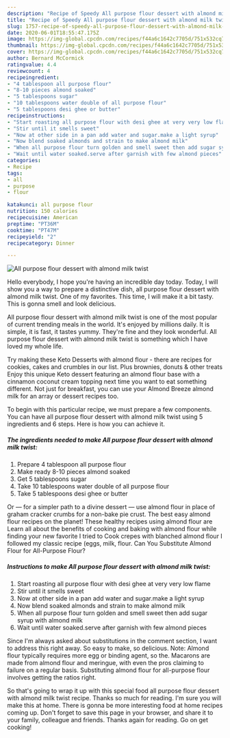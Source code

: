 ```yaml
---
description: "Recipe of Speedy All purpose flour dessert with almond milk twist"
title: "Recipe of Speedy All purpose flour dessert with almond milk twist"
slug: 1757-recipe-of-speedy-all-purpose-flour-dessert-with-almond-milk-twist
date: 2020-06-01T18:55:47.175Z
image: https://img-global.cpcdn.com/recipes/f44a6c1642c7705d/751x532cq70/all-purpose-flour-dessert-with-almond-milk-twist-recipe-main-photo.jpg
thumbnail: https://img-global.cpcdn.com/recipes/f44a6c1642c7705d/751x532cq70/all-purpose-flour-dessert-with-almond-milk-twist-recipe-main-photo.jpg
cover: https://img-global.cpcdn.com/recipes/f44a6c1642c7705d/751x532cq70/all-purpose-flour-dessert-with-almond-milk-twist-recipe-main-photo.jpg
author: Bernard McCormick
ratingvalue: 4.4
reviewcount: 4
recipeingredient:
- "4 tablespoon all purpose flour"
- "8-10 pieces almond soaked"
- "5 tablespoons sugar"
- "10 tablespoons water double of all purpose flour"
- "5 tablespoons desi ghee or butter"
recipeinstructions:
- "Start roasting all purpose flour with desi ghee at very very low flame"
- "Stir until it smells sweet"
- "Now at other side in a pan add water and sugar.make a light syrup"
- "Now blend soaked almonds and strain to make almond milk"
- "When all purpose flour turn golden and smell sweet then add sugar syrup with almond milk"
- "Wait until water soaked.serve after garnish with few almond pieces"
categories:
- Recipe
tags:
- all
- purpose
- flour

katakunci: all purpose flour 
nutrition: 150 calories
recipecuisine: American
preptime: "PT36M"
cooktime: "PT47M"
recipeyield: "2"
recipecategory: Dinner

---
```



![All purpose flour dessert with almond milk twist](https://img-global.cpcdn.com/recipes/f44a6c1642c7705d/751x532cq70/all-purpose-flour-dessert-with-almond-milk-twist-recipe-main-photo.jpg)

Hello everybody, I hope you're having an incredible day today. Today, I will show you a way to prepare a distinctive dish, all purpose flour dessert with almond milk twist. One of my favorites. This time, I will make it a bit tasty. This is gonna smell and look delicious.

All purpose flour dessert with almond milk twist is one of the most popular of current trending meals in the world. It's enjoyed by millions daily. It is simple, it is fast, it tastes yummy. They're fine and they look wonderful. All purpose flour dessert with almond milk twist is something which I have loved my whole life.

Try making these Keto Desserts with almond flour - there are recipes for cookies, cakes and crumbles in our list. Plus brownies, donuts &amp; other treats Enjoy this unique Keto dessert featuring an almond flour base with a cinnamon coconut cream topping next time you want to eat something different. Not just for breakfast, you can use your Almond Breeze almond milk for an array or dessert recipes too.


To begin with this particular recipe, we must prepare a few components. You can have all purpose flour dessert with almond milk twist using 5 ingredients and 6 steps. Here is how you can achieve it.

<!--inarticleads1-->

##### The ingredients needed to make All purpose flour dessert with almond milk twist:

1. Prepare 4 tablespoon all purpose flour
1. Make ready 8-10 pieces almond soaked
1. Get 5 tablespoons sugar
1. Take 10 tablespoons water double of all purpose flour
1. Take 5 tablespoons desi ghee or butter


Or — for a simpler path to a divine dessert — use almond flour in place of graham cracker crumbs for a non-bake pie crust. The best easy almond flour recipes on the planet! These healthy recipes using almond flour are Learn all about the benefits of cooking and baking with almond flour while finding your new favorite I tried to Cook crepes with blanched almond flour I followed my classic recipe (eggs, milk, flour. Can You Substitute Almond Flour for All-Purpose Flour? 

<!--inarticleads2-->

##### Instructions to make All purpose flour dessert with almond milk twist:

1. Start roasting all purpose flour with desi ghee at very very low flame
1. Stir until it smells sweet
1. Now at other side in a pan add water and sugar.make a light syrup
1. Now blend soaked almonds and strain to make almond milk
1. When all purpose flour turn golden and smell sweet then add sugar syrup with almond milk
1. Wait until water soaked.serve after garnish with few almond pieces


Since I&#39;m always asked about substitutions in the comment section, I want to address this right away. So easy to make, so delicious. Note: Almond flour typically requires more egg or binding agent, so the. Macarons are made from almond flour and meringue, with even the pros claiming to failure on a regular basis. Substituting almond flour for all-purpose flour involves getting the ratios right. 

So that's going to wrap it up with this special food all purpose flour dessert with almond milk twist recipe. Thanks so much for reading. I'm sure you will make this at home. There is gonna be more interesting food at home recipes coming up. Don't forget to save this page in your browser, and share it to your family, colleague and friends. Thanks again for reading. Go on get cooking!
